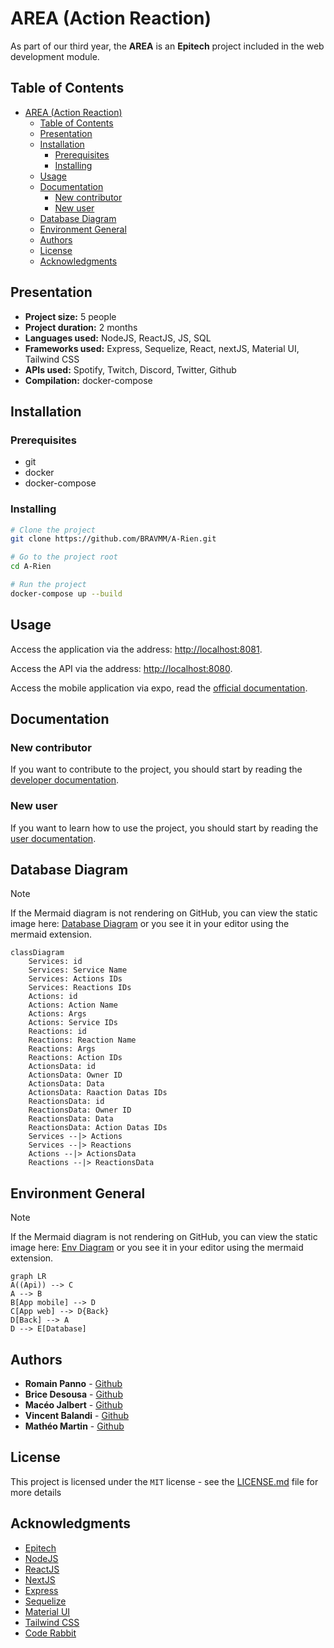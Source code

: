 # AREA (Action Reaction)

As part of our third year, the **AREA** is an **Epitech** project included in the web development module.

## Table of Contents

- [AREA (Action Reaction)](#area-action-reaction)
  - [Table of Contents](#table-of-contents)
  - [Presentation](#presentation)
  - [Installation](#installation)
    - [Prerequisites](#prerequisites)
    - [Installing](#installing)
  - [Usage](#usage)
  - [Documentation](#documentation)
    - [New contributor](#new-contributor)
    - [New user](#new-user)
  - [Database Diagram](#database-diagram)
  - [Environment General](#environment-general)
  - [Authors](#authors)
  - [License](#license)
  - [Acknowledgments](#acknowledgments)

## Presentation

- **Project size:** 5 people
- **Project duration:** 2 months
- **Languages used:** NodeJS, ReactJS, JS, SQL
- **Frameworks used:** Express, Sequelize, React, nextJS, Material UI, Tailwind CSS
- **APIs used:** Spotify, Twitch, Discord, Twitter, Github
- **Compilation:** docker-compose

## Installation

### Prerequisites

- git
- docker
- docker-compose

### Installing

```bash
# Clone the project
git clone https://github.com/BRAVMM/A-Rien.git

# Go to the project root
cd A-Rien

# Run the project
docker-compose up --build
```

## Usage

Access the application via the address: [http://localhost:8081](http://localhost:8081).

Access the API via the address: [http://localhost:8080](http://localhost:8080).

Access the mobile application via expo, read the [official documentation](https://docs.expo.dev/get-started/expo-go/).

## Documentation

### New contributor

If you want to contribute to the project, you should start by reading the [developer documentation](docs/developer_documentation/index.md).

### New user

If you want to learn how to use the project, you should start by reading the [user documentation](docs/user_documentation/index.md).

## Database Diagram

> [!NOTE]  
> If the Mermaid diagram is not rendering on GitHub, you can view the static image here: [Database Diagram](docs/assets/database_diagram.png) or you see it in your editor using the mermaid extension.

```mermaid
classDiagram
    Services: id
    Services: Service Name
    Services: Actions IDs
    Services: Reactions IDs
    Actions: id
    Actions: Action Name
    Actions: Args
    Actions: Service IDs
    Reactions: id
    Reactions: Reaction Name
    Reactions: Args
    Reactions: Action IDs
    ActionsData: id
    ActionsData: Owner ID
    ActionsData: Data
    ActionsData: Raaction Datas IDs
    ReactionsData: id
    ReactionsData: Owner ID
    ReactionsData: Data
    ReactionsData: Action Datas IDs
    Services --|> Actions
    Services --|> Reactions
    Actions --|> ActionsData
    Reactions --|> ReactionsData
```

## Environment General

> [!NOTE]  
> If the Mermaid diagram is not rendering on GitHub, you can view the static image here: [Env Diagram](docs/assets/env_diagram.png) or you see it in your editor using the mermaid extension.

```mermaid
graph LR
A((Api)) --> C
A --> B
B[App mobile] --> D
C[App web] --> D{Back}
D[Back] --> A
D --> E[Database]
```

## Authors

- **Romain Panno** - [Github](https://github.com/romainpanno)
- **Brice Desousa** - [Github](https://github.com/KitetsuK)
- **Macéo Jalbert** - [Github](https://github.com/Vivelis)
- **Vincent Balandi** - [Github](https://github.com/badidu09)
- **Mathéo Martin** - [Github](https://github.com/Beafowl-Pull)

## License

This project is licensed under the ``MIT`` license - see the [LICENSE.md](LICENSE.md) file for more details

## Acknowledgments

- [Epitech](https://www.epitech.eu/)
- [NodeJS](https://nodejs.org/en/)
- [ReactJS](https://fr.reactjs.org/)
- [NextJS](https://nextjs.org/)
- [Express](https://expressjs.com/fr/)
- [Sequelize](https://sequelize.org/)
- [Material UI](https://material-ui.com/)
- [Tailwind CSS](https://tailwindcss.com/)
- [Code Rabbit](https://github.com/apps/coderabbitai)
